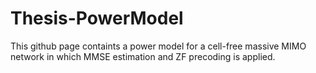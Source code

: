 # Thesis-PowerModel
This github page containts a power model for a cell-free massive MIMO network in which MMSE estimation and ZF precoding is applied.
